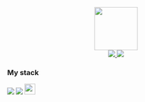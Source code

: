 
<div id="header" align="center">
  <img src="https://media.giphy.com/media/M9gbBd9nbDrOTu1Mqx/giphy.gif" width="100"/>
</div>

<div id="Links" align="center">
  <a href="https://t.me/just_aartur">
    <img src="https://img.shields.io/badge/telegram-blue?style=for-the-badge&logo=telegram&logoColor=black"/>
  </a>
  <a href="https://vk.com/its.artur">
    <img src="https://img.shields.io/badge/vk-blue?style=for-the-badge&logo=vk&logoColor=white"/>
  </a>
</div>

### My stack

<div id="Stack">
	<img src="https://img.shields.io/badge/.net-black?style=for-the-badge&logo=НАЗВАНИЕ ЛОГОТИПА&logoColor=white"/>
	<img src="https://img.shields.io/badge/Python-black?style=for-the-badge&logo=НАЗВАНИЕ ЛОГОТИПА&logoColor=white"/>
	<img src="https://simpleicons.org/icons/csharp.svg" Wight="25" Height="25">
</div>

